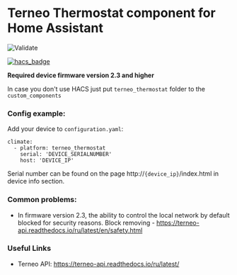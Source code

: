 # Terneo Thermostat component for Home Assistant

![Validate](https://github.com/mykoguid/terneo_thermostat/workflows/Validate/badge.svg)

[![hacs_badge](https://img.shields.io/badge/HACS-Custom-orange.svg)](https://github.com/custom-components/hacs) 

**Required device firmware version 2.3 and higher**

In case you don't use HACS just put `terneo_thermostat` folder to the `custom_components`

### Config example:
Add your device to `configuration.yaml`:
```
climate:
  - platform: terneo_thermostat
    serial: 'DEVICE_SERIALNUMBER'
    host: 'DEVICE_IP'
```
Serial number can be found on the page  http://`{device_ip}`/index.html in device info section.

### Common problems:
* In firmware version 2.3, the ability to control the local network by default blocked for security reasons.
Block removing - https://terneo-api.readthedocs.io/ru/latest/en/safety.html

### Useful Links
* Terneo API: https://terneo-api.readthedocs.io/ru/latest/

